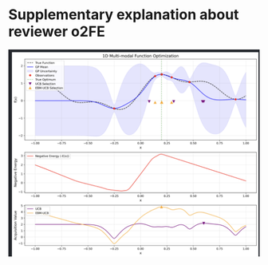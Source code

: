 # Supplementary explanation about reviewer o2FE
![111](./reviewer_4Srm_doc/1D_optiming_processing.png)
